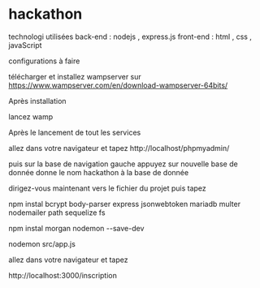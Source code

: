 # hackathon
technologi utilisées
back-end : nodejs , express.js
front-end : html , css , javaScript

configurations à faire

télécharger et installez wampserver sur https://www.wampserver.com/en/download-wampserver-64bits/

Après installation 

lancez wamp

Après le lancement de tout les services 

allez dans votre navigateur et tapez http://localhost/phpmyadmin/


puis sur la base de navigation gauche appuyez sur nouvelle base de donnée donne le nom hackathon à la base de donnée


dirigez-vous maintenant vers le fichier du projet puis tapez 

npm instal bcrypt body-parser express jsonwebtoken mariadb multer nodemailer path sequelize fs

npm instal morgan nodemon --save-dev

nodemon src/app.js

allez dans votre navigateur et tapez 

http://localhost:3000/inscription

